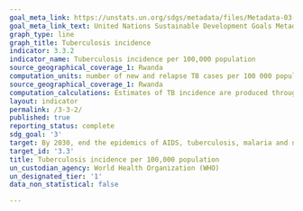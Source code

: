 ```yaml
---
goal_meta_link: https://unstats.un.org/sdgs/metadata/files/Metadata-03-03-02.pdf
goal_meta_link_text: United Nations Sustainable Development Goals Metadata (PDF 61 KB)
graph_type: line
graph_title: Tuberculosis incidence
indicator: 3.3.2
indicator_name: Tuberculosis incidence per 100,000 population
source_geographical_coverage_1: Rwanda
computation_units: number of new and relapse TB cases per 100 000 population.
source_geographical_coverage_1: Rwanda
computation_calculations: Estimates of TB incidence are produced through a consultative and analytical process led by WHO and are published annually. These estimates are based on annual case notifications, assessments of the quality and coverage of TB notification data, national surveys of the prevalence of TB disease and information from death (vital) registration systems.
layout: indicator
permalink: /3-3-2/
published: true
reporting_status: complete
sdg_goal: '3'
target: By 2030, end the epidemics of AIDS, tuberculosis, malaria and neglected tropical diseases and combat hepatitis, water-borne diseases and other communicable diseases
target_id: '3.3'
title: Tuberculosis incidence per 100,000 population
un_custodian_agency: World Health Organization (WHO)
un_designated_tier: '1'
data_non_statistical: false

---
```

